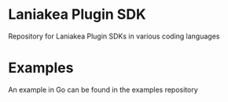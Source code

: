 # Laniakea Plugin SDK
Repository for Laniakea Plugin SDKs in various coding languages

# Examples

An example in Go can be found in the examples repository